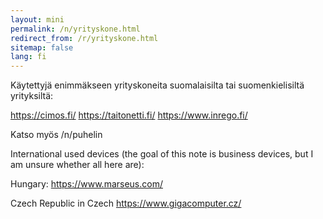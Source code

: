 ```yaml
---
layout: mini
permalink: /n/yrityskone.html
redirect_from: /r/yrityskone.html
sitemap: false
lang: fi
---
```


<div lang="fi">Käytettyjä enimmäkseen yrityskoneita suomalaisilta tai suomenkielisiltä
yrityksiltä:

https://cimos.fi/ https://taitonetti.fi/ https://www.inrego.fi/

Katso myös /n/puhelin

</div>

<div lang="en">

International used devices (the goal of this note is business devices, but I am
unsure whether all here are):

Hungary: https://www.marseus.com/

Czech Republic in Czech https://www.gigacomputer.cz/

</div>
